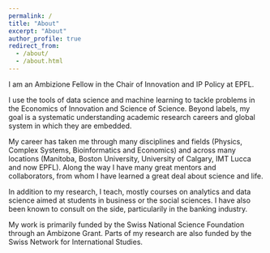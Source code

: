 ```yaml
---
permalink: /
title: "About"
excerpt: "About"
author_profile: true
redirect_from: 
  - /about/
  - /about.html
---
```


I am an Ambizione Fellow in the Chair of Innovation and IP Policy at EPFL.

I use the tools of data science and machine learning to tackle problems in the Economics of Innovation and Science of Science. Beyond labels, my goal is a systematic understanding academic research careers and global system in which they are embedded.

My career has taken me through many disciplines and fields (Physics, Complex Systems, Bioinformatics and Economics) and across many locations (Manitoba, Boston University, University of Calgary, IMT Lucca and now EPFL). Along the way I have many great mentors and collaborators, from whom I have learned a great deal about science and life.

In addition to my research, I teach, mostly courses on analytics and data science aimed at students in business or the social sciences. I have also been known to consult on the side, particularily in the banking industry.

My work is primarily funded by the Swiss National Science Foundation through an Ambizone Grant. Parts of my research are also funded by the Swiss Network for International Studies.
